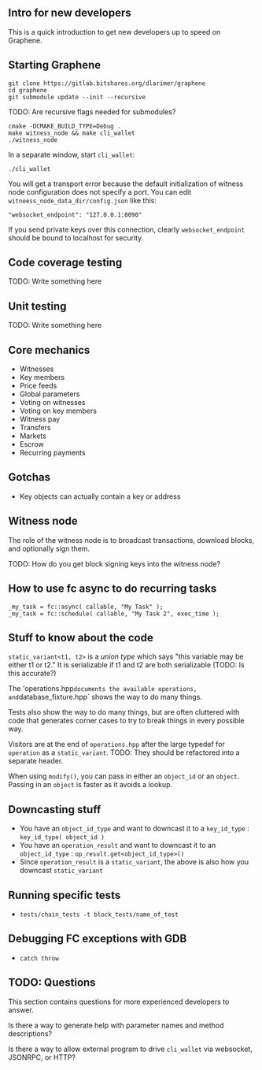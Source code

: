 
Intro for new developers
------------------------

This is a quick introduction to get new developers up to speed on Graphene.

Starting Graphene
-----------------

    git clone https://gitlab.bitshares.org/dlarimer/graphene
    cd graphene
    git submodule update --init --recursive

TODO:  Are recursive flags needed for submodules?

    cmake -DCMAKE_BUILD_TYPE=Debug .
    make witness_node && make cli_wallet
    ./witness_node

In a separate window, start `cli_wallet`:

    ./cli_wallet

You will get a transport error because the default initialization of witness node configuration does not specify a port.
You can edit `witneess_node_data_dir/config.json` like this:

    "websocket_endpoint": "127.0.0.1:8090"

If you send private keys over this connection, clearly `websocket_endpoint` should be bound to localhost for security.

Code coverage testing
---------------------

TODO:  Write something here

Unit testing
------------

TODO:  Write something here

Core mechanics
--------------

- Witnesses
- Key members
- Price feeds
- Global parameters
- Voting on witnesses
- Voting on key members
- Witness pay
- Transfers
- Markets
- Escrow
- Recurring payments

Gotchas
-------

- Key objects can actually contain a key or address

Witness node
------------

The role of the witness node is to broadcast transactions, download blocks, and optionally sign them.

TODO:  How do you get block signing keys into the witness node?

How to use fc async to do recurring tasks
-----------------------------------------

    _my_task = fc::async( callable, "My Task" );
    _my_task = fc::schedule( callable, "My Task 2", exec_time );

Stuff to know about the code
----------------------------

`static_variant<t1, t2>` is a *union type* which says "this variable may be either t1 or t2."  It is serializable if t1 and t2 are both serializable (TODO:  Is this accurate?)

The 'operations.hpp` documents the available operations, and `database_fixture.hpp` shows the way to do many things.

Tests also show the way to do many things, but are often cluttered with code that generates corner cases to try to break things in every possible way.

Visitors are at the end of `operations.hpp` after the large typedef for `operation` as a `static_variant`.  TODO:  They should be refactored into a separate header.

When using `modify()`, you can pass in either an `object_id` or an `object`.  Passing in an `object` is faster as it avoids a lookup.

Downcasting stuff
-----------------

- You have an `object_id_type` and want to downcast it to a `key_id_type` : `key_id_type( object_id )`
- You have an `operation_result` and want to downcast it to an `object_id_type` : `op_result.get<object_id_type>()`
- Since `operation_result` is a `static_variant`, the above is also how you downcast `static_variant`

Running specific tests
----------------------

- `tests/chain_tests -t block_tests/name_of_test`

Debugging FC exceptions with GDB
--------------------------------

- `catch throw`

TODO: Questions
---------------

This section contains questions for more experienced developers to answer.

Is there a way to generate help with parameter names and method descriptions?

Is there a way to allow external program to drive `cli_wallet` via websocket, JSONRPC, or HTTP?
